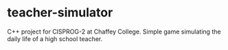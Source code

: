 # teacher-simulator
C++ project for CISPROG-2 at Chaffey College. Simple game simulating the daily life of a high school teacher.
